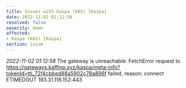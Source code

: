 ```yaml
---
title: Issues with Kaspa (KAS) [Kaspa]
date: 2022-11-02 01:12:58
resolved: false
severity: down
affected:
- Kaspa (KAS) [Kaspa]
section: issue
---
```


*2022-11-02 01:12:58* The gateway is unreachable: FetchError request to https://gateways.kaffinp.xyz/kaspa/meta-info?tokenId=tti_72f4cbbed88a5902c78a896f failed, reason: connect ETIMEDOUT 193.31.116.152:443